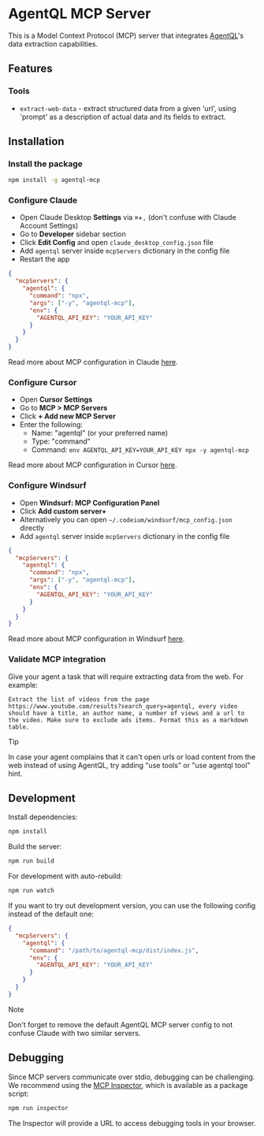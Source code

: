 # AgentQL MCP Server

This is a Model Context Protocol (MCP) server that integrates [AgentQL](https://agentql.com)'s data extraction capabilities.

## Features

### Tools

- `extract-web-data` - extract structured data from a given 'url', using 'prompt' as a description of actual data and its fields to extract.

## Installation

### Install the package

```bash
npm install -g agentql-mcp
```

### Configure Claude

- Open Claude Desktop **Settings** via `⌘`+`,` (don't confuse with Claude Account Settings)
- Go to **Developer** sidebar section
- Click **Edit Config** and open `claude_desktop_config.json` file
- Add `agentql` server inside `mcpServers` dictionary in the config file
- Restart the app

```json title="claude_desktop_config.json"
{
  "mcpServers": {
    "agentql": {
      "command": "npx",
      "args": ["-y", "agentql-mcp"],
      "env": {
        "AGENTQL_API_KEY": "YOUR_API_KEY"
      }
    }
  }
}
```

Read more about MCP configuration in Claude [here](https://modelcontextprotocol.io/quickstart/user).

### Configure Cursor

- Open **Cursor Settings**
- Go to **MCP > MCP Servers**
- Click **+ Add new MCP Server**
- Enter the following:
  - Name: "agentql" (or your preferred name)
  - Type: "command"
  - Command: `env AGENTQL_API_KEY=YOUR_API_KEY npx -y agentql-mcp`

Read more about MCP configuration in Cursor [here](https://docs.cursor.com/context/model-context-protocol).

### Configure Windsurf

- Open **Windsurf: MCP Configuration Panel**
- Click **Add custom server+**
- Alternatively you can open `~/.codeium/windsurf/mcp_config.json` directly
- Add `agentql` server inside `mcpServers` dictionary in the config file

```json title="mcp_config.json"
{
  "mcpServers": {
    "agentql": {
      "command": "npx",
      "args": ["-y", "agentql-mcp"],
      "env": {
        "AGENTQL_API_KEY": "YOUR_API_KEY"
      }
    }
  }
}
```

Read more about MCP configuration in Windsurf [here](https://docs.codeium.com/windsurf/mcp).

### Validate MCP integration

Give your agent a task that will require extracting data from the web. For example:

```text
Extract the list of videos from the page https://www.youtube.com/results?search_query=agentql, every video should have a title, an author name, a number of views and a url to the video. Make sure to exclude ads items. Format this as a markdown table.
```

> [!TIP]
> In case your agent complains that it can't open urls or load content from the web instead of using AgentQL, try adding "use tools" or "use agentql tool" hint.

## Development

Install dependencies:

```bash
npm install
```

Build the server:

```bash
npm run build
```

For development with auto-rebuild:

```bash
npm run watch
```

If you want to try out development version, you can use the following config instead of the default one:

```json
{
  "mcpServers": {
    "agentql": {
      "command": "/path/to/agentql-mcp/dist/index.js",
      "env": {
        "AGENTQL_API_KEY": "YOUR_API_KEY"
      }
    }
  }
}
```

> [!NOTE]
> Don't forget to remove the default AgentQL MCP server config to not confuse Claude with two similar servers.

## Debugging

Since MCP servers communicate over stdio, debugging can be challenging. We recommend using the [MCP Inspector](https://github.com/modelcontextprotocol/inspector), which is available as a package script:

```bash
npm run inspector
```

The Inspector will provide a URL to access debugging tools in your browser.
